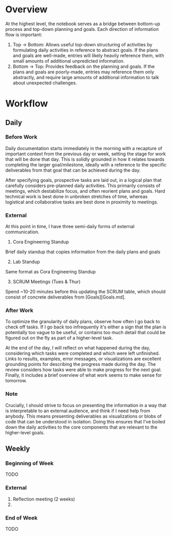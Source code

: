 # Overview

At the highest level, the notebook serves as a bridge between bottom-up process
and top-down planning and goals. Each direction of information flow is
important:
1) Top -> Bottom: Allows useful top-down structuring of activities by
   formulating daily activities in reference to abstract goals. If the plans
   and goals are well-made, entries will likely heavily reference them, with
   small amounts of additional unpredicted information.
2) Bottom -> Top: Provides feedback on the planning and goals. If the plans and
   goals are poorly-made, entries may reference them only abstractly, and
   require large amounts of additional information to talk about unexpected
   challenges.
   
   
# Workflow


## Daily

### Before Work

Daily documentation starts immediately in the morning with a recapture of
important context from the previous day or week, setting the stage for work
that will be done that day. This is solidly grounded in how it relates towards
completing the larger goal/milestone, ideally with a reference to the specific
deliverables from that goal that can be achieved during the day.

After specifying goals, prospective tasks are laid out, in a logical plan that
carefully considers pre-planned daily activities. This primarily consists of
meetings, which destabilize focus, and often reorient plans and goals. Hard
technical work is best done in unbroken stretches of time, whereas logistical
and collaborative tasks are best done in proximity to meetings.

### External

At this point in time, I have three semi-daily forms of external communication.

1. Cora Engineering Standup
 
Brief daily standup that copies information from the daily plans and goals
    
2. Lab Standup

Same format as Cora Engineering Standup

3. SCRUM Meetings (Tues & Thur)

Spend ~10-20 minutes before this updating the SCRUM table, which should consist
of concrete deliverables from [Goals][Goals.md].

### After Work

To optimize the granularity of daily plans, observe how often I go back to
check off tasks. If I go back too infrequently it's either a sign that the plan
is potentially too vague to be useful, or contains too much detail that could
be figured out on the fly as part of a higher-level task.

At the end of the day, I will reflect on what happened during the day,
considering which tasks were completed and which were left unfinished. Links to
results, examples, error messages, or visualizations are excellent grounding
points for describing the progress made during the day. The review considers
how tasks were able to make progress for the next goal. Finally, it includes a
brief overview of what work seems to make sense for tomorrow.

### Note

Crucially, I should strive to focus on presenting the information in a way that
is interpretable to an external audience, and think if I need help from
anybody. This means presenting deliverables as visualizations or blobs of code
that can be understood in isolation. Doing this ensures that I've boiled down
the daily activities to the core components that are relevant to the
higher-level goals.


## Weekly

### Beginning of Week

TODO

### External

1. Reflection meeting (2 weeks)
2. 

### End of Week

TODO
